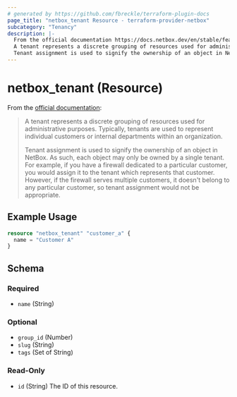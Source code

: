 ```yaml
---
# generated by https://github.com/fbreckle/terraform-plugin-docs
page_title: "netbox_tenant Resource - terraform-provider-netbox"
subcategory: "Tenancy"
description: |-
  From the official documentation https://docs.netbox.dev/en/stable/features/tenancy/#tenants:
  A tenant represents a discrete grouping of resources used for administrative purposes. Typically, tenants are used to represent individual customers or internal departments within an organization.
  Tenant assignment is used to signify the ownership of an object in NetBox. As such, each object may only be owned by a single tenant. For example, if you have a firewall dedicated to a particular customer, you would assign it to the tenant which represents that customer. However, if the firewall serves multiple customers, it doesn't belong to any particular customer, so tenant assignment would not be appropriate.
---
```


# netbox_tenant (Resource)

From the [official documentation](https://docs.netbox.dev/en/stable/features/tenancy/#tenants):

> A tenant represents a discrete grouping of resources used for administrative purposes. Typically, tenants are used to represent individual customers or internal departments within an organization. 
>
> Tenant assignment is used to signify the ownership of an object in NetBox. As such, each object may only be owned by a single tenant. For example, if you have a firewall dedicated to a particular customer, you would assign it to the tenant which represents that customer. However, if the firewall serves multiple customers, it doesn't belong to any particular customer, so tenant assignment would not be appropriate.

## Example Usage

```terraform
resource "netbox_tenant" "customer_a" {
  name = "Customer A"
}
```

<!-- schema generated by tfplugindocs -->
## Schema

### Required

- `name` (String)

### Optional

- `group_id` (Number)
- `slug` (String)
- `tags` (Set of String)

### Read-Only

- `id` (String) The ID of this resource.


